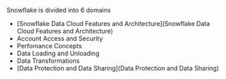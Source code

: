 Snowflake is divided into 6 domains

- [Snowflake Data Cloud Features and Architecture](Snowflake Data Cloud Features and Architecture)
- Account Access and Security
- Perfomance Concepts
- Data Loading and Unloading
- Data Transformations
- [Data Protection and Data Sharing](Data Protection and Data Sharing)
